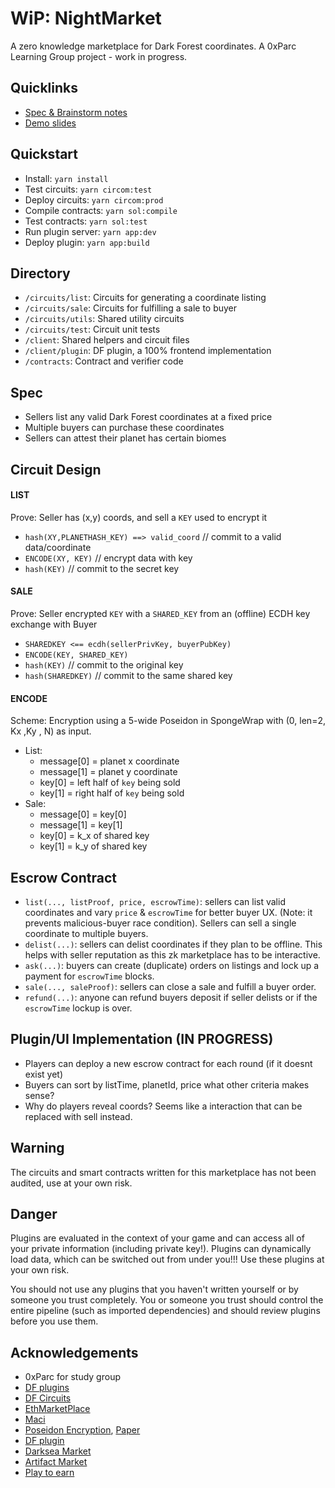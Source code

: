 # WiP: NightMarket

A zero knowledge marketplace for Dark Forest coordinates.
A 0xParc Learning Group project - work in progress.
## Quicklinks
- [Spec & Brainstorm notes](https://hackmd.io/xrXO2QKeRJWY6WApxRrroQ)
- [Demo slides](https://docs.google.com/presentation/d/1Dk9gZJF_GiitnknPJThJDwokEA1zd0ncwr6Jqawwtq0/edit?usp=sharing)

## Quickstart
- Install: `yarn install`
- Test circuits: `yarn circom:test`
- Deploy circuits: `yarn circom:prod`
- Compile contracts: `yarn sol:compile`
- Test contracts: `yarn sol:test`
- Run plugin server: `yarn app:dev`
- Deploy plugin: `yarn app:build`

## Directory
- `/circuits/list`: Circuits for generating a coordinate listing
- `/circuits/sale`: Circuits for fulfilling a sale to buyer
- `/circuits/utils`: Shared utility circuits
- `/circuits/test`: Circuit unit tests
- `/client`: Shared helpers and circuit files
- `/client/plugin`: DF plugin, a 100% frontend implementation
- `/contracts`: Contract and verifier code

## Spec
- Sellers list any valid Dark Forest coordinates at a fixed price
- Multiple buyers can purchase these coordinates
- Sellers can attest their planet has certain biomes

## Circuit Design
#### LIST
Prove: Seller has (x,y) coords, and sell a `KEY` used to encrypt it
- `hash(XY,PLANETHASH_KEY) ==> valid_coord` // commit to a valid data/coordinate
- `ENCODE(XY, KEY)` // encrypt data with key
- `hash(KEY)` // commit to the secret key

#### SALE
Prove: Seller encrypted `KEY` with a `SHARED_KEY` from an (offline) ECDH key exchange with Buyer
- `SHAREDKEY <== ecdh(sellerPrivKey, buyerPubKey)`
- `ENCODE(KEY, SHARED_KEY)`
- `hash(KEY)` // commit to the original key
- `hash(SHAREDKEY)` // commit to the same shared key

#### ENCODE
Scheme: Encryption using a 5-wide Poseidon in SpongeWrap with (0, len=2, Kx ,Ky , N) as input.
- List: 
	- message[0] = planet x coordinate
	- message[1] = planet y coordinate
	- key[0] = left half of `key` being sold
	- key[1] = right half of `key` being sold
- Sale:
	- message[0] = key[0]
	- message[1] = key[1]
	- key[0] = k_x of shared key
	- key[1] = k_y of shared key

## Escrow Contract
- `list(..., listProof, price, escrowTime)`: sellers can list valid coordinates and vary `price` & `escrowTime` for better buyer UX. (Note: it prevents malicious-buyer race condition). Sellers can sell a single coordinate to multiple buyers.
- `delist(...)`: sellers can delist coordinates if they plan to be offline. This helps with seller reputation as this zk marketplace has to be interactive.
- `ask(...)`: buyers can create (duplicate) orders on listings and lock up a payment for `escrowTime` blocks.
- `sale(..., saleProof)`: sellers can close a sale and fulfill a buyer order.
- `refund(...)`: anyone can refund buyers deposit if seller delists or if the `escrowTime` lockup is over.

## Plugin/UI Implementation (IN PROGRESS)
- Players can deploy a new escrow contract for each round (if it doesnt exist yet)
- Buyers can sort by listTime, planetId, price what other criteria makes sense?
- Why do players reveal coords? Seems like a interaction that can be replaced with sell instead.

## Warning
The circuits and smart contracts written for this marketplace has not been audited, use at your own risk.

## Danger
Plugins are evaluated in the context of your game and can access all of your private information (including private key!). Plugins can dynamically load data, which can be switched out from under you!!! Use these plugins at your own risk.

You should not use any plugins that you haven't written yourself or by someone you trust completely. You or someone you trust should control the entire pipeline (such as imported dependencies) and should review plugins before you use them.

## Acknowledgements
- 0xParc for study group
- [DF plugins](https://github.com/darkforest-eth/plugins)
- [DF Circuits](https://github.com/darkforest-eth/circuits)
- [EthMarketPlace](https://github.com/nulven/EthDataMarketplace)
- [Maci](https://github.com/appliedzkp/maci/)
- [Poseidon Encryption](https://github.com/iden3/circomlib/pull/60), [Paper](https://drive.google.com/file/d/1EVrP3DzoGbmzkRmYnyEDcIQcXVU7GlOd/view)
- [DF plugin](https://github.com/Bind/my-first-plugin)
- [Darksea Market](https://github.com/snowtigersoft/darksea-market)
- [Artifact Market](https://github.com/dfdao/artifact-market/)
- [Play to earn](https://github.com/projectsophon/df-play-to-earn)